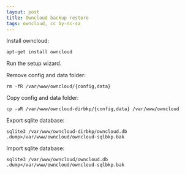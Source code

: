 ```yaml
---
layout: post
title: Owncloud backup restore
tags: owncloud, cc by-nc-sa
---
```


Install owncloud:

```
apt-get install owncloud
```

Run the setup wizard.

Remove config and data folder:

```
rm -fR /var/www/owncloud/{config,data}
```

Copy config and data folder:

```
cp -aR /var/www/owncloud-dirbkp/{config,data} /var/www/owncloud
```

Export sqlite database:

```
sqlite3 /var/www/owncloud-dirbkp/owncloud.db .dump>/var/www/owncloud/owncloud-sqlbkp.bak
```
Import sqlite database:

```
sqlite3 /var/www/owncloud/owncloud.db .dump</var/www/owncloud/owncloud-sqlbkp.bak
```

